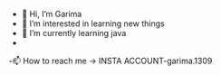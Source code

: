 - 👋 Hi, I’m Garima
- 👀 I’m interested in learning new things
- 🌱 I’m currently learning java
- 
-📫 How to reach me -> INSTA ACCOUNT-garima.1309

<!---
garima2001/garima2001 is a ✨ special ✨ repository because its `README.md` (this file) appears on your GitHub profile.
You can click the Preview link to take a look at your changes.
--->
